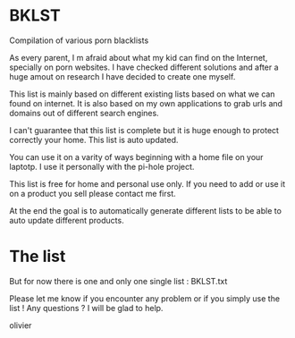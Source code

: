# BKLST
Compilation of various porn blacklists

As every parent, I m afraid about what my kid can find on the Internet, specially on porn websites. 
I have checked different solutions and after a huge amout on research I have decided to create one myself. 

This list is mainly based on different existing lists based on what we can found on internet. 
It is also based on my own applications to grab urls and domains out of different search engines.

I can't guarantee that this list is complete but it is huge enough to protect correctly your home.
This list is auto updated.  

You can use it on a varity of ways beginning with a home file on your laptotp. 
I use it personally with the pi-hole project. 

This list is free for home and personal use only. 
If you need to add or use it on a product you sell please contact me first.

At the end the goal is to automatically generate different lists to be able to auto update different products. 

# The list 

But for now there is one and only one single list : BKLST.txt

Please let me know if you encounter any problem or if you simply use the list !
Any questions ? I will be glad to help. 

olivier


